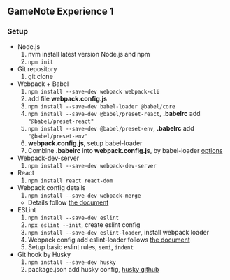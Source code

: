## GameNote Experience 1

### Setup

- Node.js
  1. nvm install latest version Node.js and npm
  1. `npm init`
- Git repository
  1. git clone
- Webpack + Babel
  1. `npm install --save-dev webpack webpack-cli`
  1. add file **webpack.config.js**
  1. `npm install --save-dev babel-loader @babel/core`
  1. `npm install --save-dev @babel/preset-react`, **.babelrc** add `"@babel/preset-react"`
  1. `npm install --save-dev @babel/preset-env`, **.babelrc** add `"@babel/preset-env"`
  1. **webpack.config.js**, setup babel-loader
  1. Combine **.babelrc** into **webpack.config.js**, by babel-loader [options](https://webpack.js.org/loaders/babel-loader/)
- Webpack-dev-server
  1. `npm install --save-dev webpack-dev-server`
- React
  1. `npm install react react-dom`
- Webpack config details
  1. `npm install --save-dev webpack-merge`
  - Details follow [the document](https://webpack.js.org/guides/production/#setup)
- ESLint
  1. `npm install --save-dev eslint`
  1. `npx eslint --init`, create eslint config
  1. `npm install --save-dev eslint-loader`, install webpack loader
  1. Webpack config add eslint-loader follows [the document](https://webpack.js.org/loaders/eslint-loader/)
  1. Setup basic eslint rules, `semi`, `indent`
- Git hook by Husky
  1. `npm install --save-dev husky`
  1. package.json add husky config, [husky github](https://github.com/typicode/husky)
